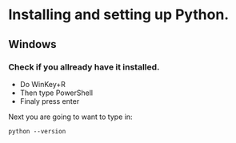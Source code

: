 # Installing and setting up Python.


## Windows

### Check if you allready have it installed.

- Do WinKey+R 
- Then type PowerShell
- Finaly press enter

Next you are going to want to type in:

`python --version`

